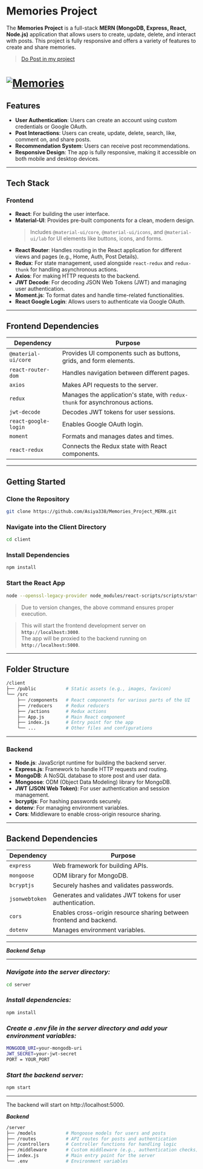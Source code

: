 # **Memories Project**

The **Memories Project** is a full-stack **MERN (MongoDB, Express, React, Node.js)** application that allows users to create, update, delete, and interact with posts. This project is fully responsive and offers a variety of features to create and share memories.

> [Do Post in my project](https://memories-qv82.onrender.com)

# [![Memories](https://i.postimg.cc/XvtN98WX/Screenshot-3.png)](https://postimg.cc/8FBVSLjV)

## **Features**

- **User Authentication**: Users can create an account using custom credentials or Google OAuth.
- **Post Interactions**: Users can create, update, delete, search, like, comment on, and share posts.
- **Recommendation System**: Users can receive post recommendations.
- **Responsive Design**: The app is fully responsive, making it accessible on both mobile and desktop devices.

---

## **Tech Stack**

### **Frontend**

- **React**: For building the user interface.
- **Material-UI**: Provides pre-built components for a clean, modern design.
  > Includes `@material-ui/core`, `@material-ui/icons`, and `@material-ui/lab` for UI elements like buttons, icons, and forms.
- **React Router**: Handles routing in the React application for different views and pages (e.g., Home, Auth, Post Details).
- **Redux**: For state management, used alongside `react-redux` and `redux-thunk` for handling asynchronous actions.
- **Axios**: For making HTTP requests to the backend.
- **JWT Decode**: For decoding JSON Web Tokens (JWT) and managing user authentication.
- **Moment.js**: To format dates and handle time-related functionalities.
- **React Google Login**: Allows users to authenticate via Google OAuth.

---

## **Frontend Dependencies**

| **Dependency**       | **Purpose**                                                                   |
| -------------------- | ----------------------------------------------------------------------------- |
| `@material-ui/core`  | Provides UI components such as buttons, grids, and form elements.             |
| `react-router-dom`   | Handles navigation between different pages.                                   |
| `axios`              | Makes API requests to the server.                                             |
| `redux`              | Manages the application's state, with `redux-thunk` for asynchronous actions. |
| `jwt-decode`         | Decodes JWT tokens for user sessions.                                         |
| `react-google-login` | Enables Google OAuth login.                                                   |
| `moment`             | Formats and manages dates and times.                                          |
| `react-redux`        | Connects the Redux state with React components.                               |

---

## **Getting Started**

### **Clone the Repository**

```bash
git clone https://github.com/Asiya338/Memories_Project_MERN.git
```

### **Navigate into the Client Directory**

```bash
cd client
```

### **Install Dependencies**

```bash
npm install
```

### **Start the React App**

```bash
node --openssl-legacy-provider node_modules/react-scripts/scripts/start.js
```

> Due to version changes, the above command ensures proper execution.

> This will start the frontend development server on **`http://localhost:3000`**.  
> The app will be proxied to the backend running on **`http://localhost:5000`**.

---

## **Folder Structure**

```bash
/client
├── /public           # Static assets (e.g., images, favicon)
└── /src
    ├── /components   # React components for various parts of the UI
    ├── /reducers     # Redux reducers
    ├── /actions      # Redux actions
    ├── App.js        # Main React component
    ├── index.js      # Entry point for the app
    └── ...           # Other files and configurations
```

---

### **Backend**

- **Node.js**: JavaScript runtime for building the backend server.
- **Express.js**: Framework to handle HTTP requests and routing.
- **MongoDB**: A NoSQL database to store post and user data.
- **Mongoose**: ODM (Object Data Modeling) library for MongoDB.
- **JWT (JSON Web Token)**: For user authentication and session management.
- **bcryptjs**: For hashing passwords securely.
- **dotenv**: For managing environment variables.
- **Cors**: Middleware to enable cross-origin resource sharing.

---

## **Backend Dependencies**

| **Dependency** | **Purpose**                                                         |
| -------------- | ------------------------------------------------------------------- |
| `express`      | Web framework for building APIs.                                    |
| `mongoose`     | ODM library for MongoDB.                                            |
| `bcryptjs`     | Securely hashes and validates passwords.                            |
| `jsonwebtoken` | Generates and validates JWT tokens for user authentication.         |
| `cors`         | Enables cross-origin resource sharing between frontend and backend. |
| `dotenv`       | Manages environment variables.                                      |

---

**_Backend Setup_**

---

### **_Navigate into the server directory:_**

```bash
cd server
```

### **_Install dependencies:_**

```bash
npm install
```

### **_Create a .env file in the server directory and add your environment variables:_**

```bash
MONGODB_URI=your-mongodb-uri
JWT_SECRET=your-jwt-secret
PORT = YOUR_PORT
```

### **_Start the backend server:_**

```bash
npm start
```

---

The backend will start on http://localhost:5000.

**_Backend_**

```bash
/server
├── /models           # Mongoose models for users and posts
├── /routes           # API routes for posts and authentication
├── /controllers      # Controller functions for handling logic
├── /middleware       # Custom middleware (e.g., authentication checks)
├── index.js          # Main entry point for the server
└── .env              # Environment variables

```
